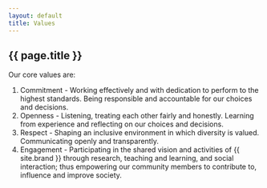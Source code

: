 ```yaml
---
layout: default
title: Values
---
```


## {{ page.title }}

Our core values are:

1. Commitment - Working effectively and with dedication to perform to the highest standards. Being responsible and accountable for our choices and decisions.
2. Openness - Listening, treating each other fairly and honestly. Learning from experience and reflecting on our choices and decisions.
3. Respect - Shaping an inclusive environment in which diversity is valued. Communicating openly and transparently.
4. Engagement - Participating in the shared vision and activities of {{ site.brand }} through research, teaching and learning, and social interaction; thus empowering our community members to contribute to, influence and improve society.